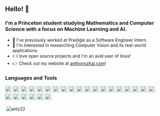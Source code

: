 ## Hello! 👋
### I'm a Princeton student studying Mathematics and Computer Science with a focus on Machine Learning and AI.

- 🔭 I've previously worked at Predigle as a Software Engineer Intern.
- 🌱 I'm interested in researching Computer Vision and its real-world applications.
- ⚡ I love open source projects and I'm an avid user of linux!
- 👉 Check out my website at [anthonyzhai.com](https://anthonyzhai.com)!

### Languages and Tools

<p align="left">
    <img src="https://cdn.jsdelivr.net/gh/devicons/devicon/icons/bash/bash-original.svg" width="22" height="22"/>
    <img src="https://cdn.jsdelivr.net/gh/devicons/devicon/icons/cplusplus/cplusplus-original.svg" width="22" height="22"/>
    <img src="https://cdn.jsdelivr.net/gh/devicons/devicon/icons/css3/css3-original.svg" width="22" height="22"/>
    <img src="https://cdn.jsdelivr.net/gh/devicons/devicon/icons/dart/dart-original.svg" width="22" height="22"/>
    <img src="https://cdn.jsdelivr.net/gh/devicons/devicon/icons/django/django-plain.svg" width="22" height="22"/>
    <img src="https://cdn.jsdelivr.net/gh/devicons/devicon/icons/docker/docker-original.svg" width="22" height="22"/>
    <img src="https://cdn.jsdelivr.net/gh/devicons/devicon/icons/figma/figma-original.svg" width="22" height="22"/>
    <img src="https://cdn.jsdelivr.net/gh/devicons/devicon/icons/firebase/firebase-plain.svg" width="22" height="22"/>
    <img src="https://cdn.jsdelivr.net/gh/devicons/devicon/icons/flask/flask-original.svg" width="22" height="22"/>
    <img src="https://cdn.jsdelivr.net/gh/devicons/devicon/icons/flutter/flutter-original.svg" width="22" height="22"/>
    <img src="https://cdn.jsdelivr.net/gh/devicons/devicon/icons/git/git-original.svg" width="22" height="22"/>
    <img src="https://cdn.jsdelivr.net/gh/devicons/devicon/icons/heroku/heroku-original.svg" width="22" height="22"/>
    <img src="https://cdn.jsdelivr.net/gh/devicons/devicon/icons/html5/html5-original.svg" width="22" height="22"/>
    <img src="https://cdn.jsdelivr.net/gh/devicons/devicon/icons/java/java-original.svg" width="22" height="22"/>
    <img src="https://cdn.jsdelivr.net/gh/devicons/devicon/icons/javascript/javascript-original.svg" width="22" height="22"/>
    <img src="https://cdn.jsdelivr.net/gh/devicons/devicon/icons/jira/jira-original.svg" width="22" height="22"/>
    <img src="https://cdn.jsdelivr.net/gh/devicons/devicon/icons/linux/linux-original.svg" width="22" height="22"/>
    <img src="https://cdn.jsdelivr.net/gh/devicons/devicon/icons/npm/npm-original-wordmark.svg" width="22" height="22"/>
    <img src="https://cdn.jsdelivr.net/gh/devicons/devicon/icons/numpy/numpy-original.svg" width="22" height="22"/>
    <img src="https://cdn.jsdelivr.net/gh/devicons/devicon/icons/pandas/pandas-original.svg" width="22" height="22"/>
    <img src="https://cdn.jsdelivr.net/gh/devicons/devicon/icons/python/python-original.svg" width="22" height="22"/>
    <img src="https://cdn.jsdelivr.net/gh/devicons/devicon/icons/pytorch/pytorch-original.svg" width="22" height="22"/>
    <img src="https://cdn.jsdelivr.net/gh/devicons/devicon/icons/react/react-original.svg" width="22" height="22"/>
    <img src="https://cdn.jsdelivr.net/gh/devicons/devicon/icons/tensorflow/tensorflow-original.svg" width="22" height="22"/>
    <img src="https://cdn.jsdelivr.net/gh/devicons/devicon/icons/vuejs/vuejs-original.svg" width="22" height="22"/>
</p>

<p>&nbsp;<img align="center" src="https://github-readme-stats.vercel.app/api?username=antz22&show_icons=true&hide_border=true&&count_private=true&include_all_commits=true" alt="antz22" /></p>
